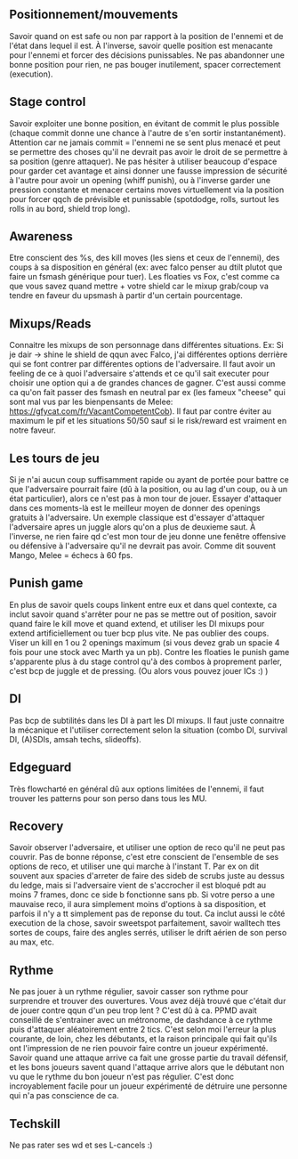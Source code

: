 ## Positionnement/mouvements
Savoir quand on est safe ou non par rapport à la position de l'ennemi et de l'état dans lequel il est. À l'inverse, savoir quelle position est menacante pour l'ennemi et forcer des décisions punissables. Ne pas abandonner une bonne position pour rien, ne pas bouger inutilement, spacer correctement (execution).
 
## Stage control
Savoir exploiter une bonne position, en évitant de commit le plus possible (chaque commit donne une chance à l'autre de s'en sortir instantanément). Attention car ne jamais commit = l'ennemi ne se sent plus menacé et peut se permettre des choses qu'il ne devrait pas avoir le droit de se permettre à sa position (genre attaquer). Ne pas hésiter à utiliser beaucoup d'espace pour garder cet avantage et ainsi donner une fausse impression de sécurité à l'autre pour avoir un opening (whiff punish), ou à l'inverse garder une pression constante et menacer certains moves virtuellement via la position pour forcer qqch de prévisible et punissable (spotdodge, rolls, surtout les rolls in au bord, shield trop long).
 
## Awareness
Etre conscient des %s, des kill moves (les siens et ceux de l'ennemi), des coups à sa disposition en général (ex: avec falco penser au dtilt plutot que faire un fsmash générique pour tuer). Les floaties vs Fox, c'est comme ca que vous savez quand mettre + votre shield car le mixup grab/coup va tendre en faveur du upsmash à partir d'un certain pourcentage.
 
## Mixups/Reads
Connaitre les mixups de son personnage dans différentes situations. Ex: Si je dair -> shine le shield de qqun avec Falco, j'ai différentes options derrière qui se font contrer par différentes options de l'adversaire. Il faut avoir un feeling de ce à quoi l'adversaire s'attends et ce qu'il sait executer pour choisir une option qui a de grandes chances de gagner. C'est aussi comme ca qu'on fait passer des fsmash en neutral par ex (les fameux "cheese" qui sont mal vus par les bienpensants de Melee: https://gfycat.com/fr/VacantCompetentCob). Il faut par contre éviter au maximum le pif et les situations 50/50 sauf si le risk/reward est vraiment en notre faveur.
 
## Les tours de jeu
Si je n'ai aucun coup suffisamment rapide ou ayant de portée pour battre ce que l'adversaire pourrait faire (dû à la position, ou au lag d'un coup, ou à un état particulier), alors ce n'est pas à mon tour de jouer. Essayer d'attaquer dans ces moments-là est le meilleur moyen de donner des openings gratuits à l'adversaire. Un exemple classique est d'essayer d'attaquer l'adversaire apres un juggle alors qu'on a plus de deuxieme saut. À l'inverse, ne rien faire qd c'est mon tour de jeu donne une fenêtre offensive ou défensive à l'adversaire qu'il ne devrait pas avoir. Comme dit souvent Mango, Melee = échecs à 60 fps.
 
## Punish game
En plus de savoir quels coups linkent entre eux et dans quel contexte, ca inclut savoir quand s'arrêter pour ne pas se mettre out of position, savoir quand faire le kill move et quand extend, et utiliser les DI mixups pour extend artificiellement ou tuer bcp plus vite. Ne pas oublier des coups. Viser un kill en 1 ou 2 openings maximum (si vous devez grab un spacie 4 fois pour une stock avec Marth ya un pb). Contre les floaties le punish game s'apparente plus à du stage control qu'à des combos à proprement parler, c'est bcp de juggle et de pressing.
(Ou alors vous pouvez jouer ICs :) )
 
## DI
Pas bcp de subtilités dans les DI à part les DI mixups. Il faut juste connaitre la mécanique et l'utiliser correctement selon la situation (combo DI, survival DI, (A)SDIs, amsah techs, slideoffs).
 
## Edgeguard
Très flowcharté en général dû aux options limitées de l'ennemi, il faut trouver les patterns pour son perso dans tous les MU.
 
## Recovery
Savoir observer l'adversaire, et utiliser une option de reco qu'il ne peut pas couvrir. Pas de bonne réponse, c'est etre conscient de l'ensemble de ses options de reco, et utiliser une qui marche à l'instant T. Par ex on dit souvent aux spacies d'arreter de faire des sideb de scrubs juste au dessus du ledge, mais si l'adversaire vient de s'accrocher il est bloqué pdt au moins 7 frames, donc ce side b fonctionne sans pb. Si votre perso a une mauvaise reco, il aura simplement moins d'options à sa disposition, et parfois il n'y a tt simplement pas de reponse du tout.
Ca inclut aussi le côté execution de la chose, savoir sweetspot parfaitement, savoir walltech ttes sortes de coups, faire des angles serrés, utiliser le drift aérien de son perso au max, etc.
 
## Rythme
Ne pas jouer à un rythme régulier, savoir casser son rythme pour surprendre et trouver des ouvertures. Vous avez déjà trouvé que c'était dur de jouer contre qqun d'un peu trop lent ? C'est dû à ca.
PPMD avait conseillé de s'entrainer avec un métronome, de dashdance à ce rythme puis d'attaquer aléatoirement entre 2 tics. C'est selon moi l'erreur la plus courante, de loin, chez les débutants, et la raison principale qui fait qu'ils ont l'impression de ne rien pouvoir faire contre un joueur expérimenté. Savoir quand une attaque arrive ca fait une grosse partie du travail défensif, et les bons joueurs savent quand l'attaque arrive alors que le débutant non vu que le rythme du bon joueur n'est pas régulier. C'est donc incroyablement facile pour un joueur expérimenté de détruire une personne qui n'a pas conscience de ca.
 
## Techskill
Ne pas rater ses wd et ses L-cancels :)